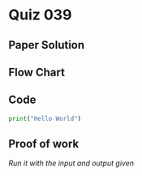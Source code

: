 # Quiz 039

## Paper Solution

## Flow Chart
## Code
```.py
print("Hello World")
```
## Proof of work
*Run it with the input and output given*
